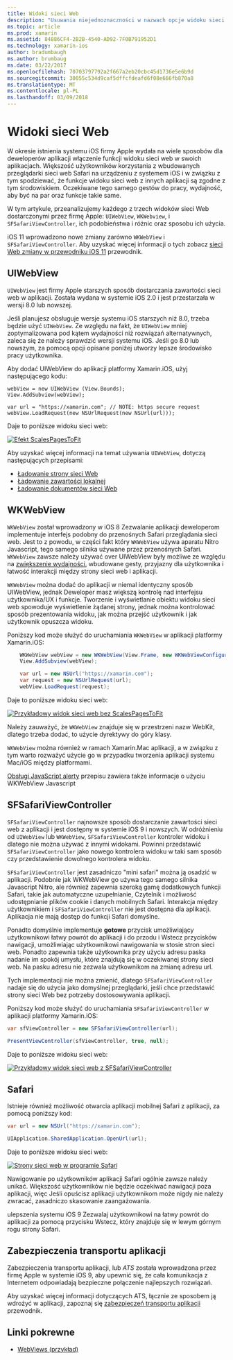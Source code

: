 ```yaml
---
title: Widoki sieci Web
description: "Usuwania niejednoznaczności w nazwach opcje widoku sieci web z systemem iOS"
ms.topic: article
ms.prod: xamarin
ms.assetid: 84886CF4-2B2B-4540-AD92-7F0B791952D1
ms.technology: xamarin-ios
author: bradumbaugh
ms.author: brumbaug
ms.date: 03/22/2017
ms.openlocfilehash: 70703797792a2f667a2eb20cbc45d1736e5e6b9d
ms.sourcegitcommit: 30055c534d9caf5dffcfdeafd6f08e666fb870a8
ms.translationtype: MT
ms.contentlocale: pl-PL
ms.lasthandoff: 03/09/2018
---
```

# <a name="web-views"></a>Widoki sieci Web

W okresie istnienia systemu iOS firmy Apple wydała na wiele sposobów dla deweloperów aplikacji włączenie funkcji widoku sieci web w swoich aplikacjach. Większość użytkowników korzystania z wbudowanych przeglądarki sieci web Safari na urządzeniu z systemem iOS i w związku z tym spodziewać, że funkcje widoku sieci web z innych aplikacji są zgodne z tym środowiskiem. Oczekiwane tego samego gestów do pracy, wydajność, aby być na par oraz funkcje takie same.

W tym artykule, przeanalizujemy każdego z trzech widoków sieci Web dostarczonymi przez firmę Apple: `UIWebView`, `WKWebview`, i `SFSafariViewController`, ich podobieństwa i różnic oraz sposobu ich użycia. 

iOS 11 wprowadzono nowe zmiany zarówno `WKWebView` i `SFSafariViewController`. Aby uzyskać więcej informacji o tych zobacz [sieci Web zmiany w przewodniku iOS 11](~/ios/platform/introduction-to-ios11/web.md) przewodnik.

## <a name="uiwebview"></a>UIWebView

`UIWebView` jest firmy Apple starszych sposób dostarczania zawartości sieci web w aplikacji. Została wydana w systemie iOS 2.0 i jest przestarzała w wersji 8.0 lub nowszej.

Jeśli planujesz obsługuje wersje systemu iOS starszych niż 8.0, trzeba będzie użyć `UIWebView`. Ze względu na fakt, że `UIWebView` mniej zoptymalizowana pod kątem wydajności niż rozwiązań alternatywnych, zaleca się że należy sprawdzić wersji systemu iOS. Jeśli go 8.0 lub nowszym, za pomocą opcji opisane poniżej utworzy lepsze środowisko pracy użytkownika.
 
Aby dodać UIWebView do aplikacji platformy Xamarin.iOS, użyj następującego kodu:
 
```
webView = new UIWebView (View.Bounds);
View.AddSubview(webView);

var url = "https://xamarin.com"; // NOTE: https secure request
webView.LoadRequest(new NSUrlRequest(new NSUrl(url)));
```

Daje to poniższe widoku sieci web:

[![](uiwebview-images/webview.png "Efekt ScalesPagesToFit")](uiwebview-images/webview.png#lightbox)

Aby uzyskać więcej informacji na temat używania `UIWebView`, dotyczą następujących przepisami:


- [Ładowanie strony sieci Web](https://developer.xamarin.com/recipes/ios/content_controls/web_view/load_a_web_page/)
- [Ładowanie zawartości lokalnej](https://developer.xamarin.com/recipes/ios/content_controls/web_view/load_local_content/)
- [Ładowanie dokumentów sieci Web](https://developer.xamarin.com/recipes/ios/content_controls/web_view/load_non-web_documents/)

## <a name="wkwebview"></a>WKWebView

`WKWebView` został wprowadzony w iOS 8 Zezwalanie aplikacji deweloperom implementuje interfejs podobny do przenośnych Safari przeglądania sieci web. Jest to z powodu, w części fakt który `WKWebView` używa aparatu Nitro Javascript, tego samego silnika używane przez przenośnych Safari. `WKWebView` zawsze należy używać over UIWebView były możliwe ze względu na [zwiększenie wydajności](http://blog.initlabs.com/post/100113463211/wkwebview-vs-uiwebview), wbudowane gesty, przyjazny dla użytkownika i łatwość interakcji między strony sieci web i aplikacji.
  
`WKWebView` można dodać do aplikacji w niemal identyczny sposób UIWebView, jednak Deweloper masz większą kontrolę nad interfejsu użytkownika/UX i funkcje. Tworzenie i wyświetlanie obiektu widoku sieci web spowoduje wyświetlenie żądanej strony, jednak można kontrolować sposób prezentowania widoku, jak można przejść użytkownik i jak użytkownik opuszcza widoku.  

Poniższy kod może służyć do uruchamiania `WKWebView` w aplikacji platformy Xamarin.iOS:

```csharp
    WKWebView webView = new WKWebView(View.Frame, new WKWebViewConfiguration());
    View.AddSubview(webView);

    var url = new NSUrl("https://xamarin.com");
    var request = new NSUrlRequest(url);
    webView.LoadRequest(request);
```

Daje to poniższe widoku sieci web:

[![](uiwebview-images/wkwebview.png "Przykładowy widok sieci web bez ScalesPagesToFit")](uiwebview-images/wkwebview.png#lightbox)

Należy zauważyć, że `WKWebView` znajduje się w przestrzeni nazw WebKit, dlatego trzeba dodać, to użycie dyrektywy do góry klasy.

`WKWebView` można również w ramach Xamarin.Mac aplikacji, a w związku z tym warto rozważyć użycie go w przypadku tworzenia aplikacji systemu Mac/iOS między platformami.

[Obsługi JavaScript alerty](https://developer.xamarin.com/recipes/ios/content_controls/web_view/handle_javascript_alerts/) przepisu zawiera także informacje o użyciu WKWebView Javascript

<a name="safariviewcontroller" />

## <a name="sfsafariviewcontroller"></a>SFSafariViewController
 
 `SFSafariViewController` najnowsze sposób dostarczanie zawartości sieci web z aplikacji i jest dostępny w systemie iOS 9 i nowszych. W odróżnieniu od `UIWebView` lub `WKWebView`, `SFSafariViewController` kontroler widoku i dlatego nie można używać z innymi widokami. Powinni przedstawić `SFSafariViewController` jako nowego kontrolera widoku w taki sam sposób czy przedstawienie dowolnego kontrolera widoku.
 
 `SFSafariViewController` jest zasadniczo "mini safari" można ją osadzić w aplikacji. Podobnie jak WKWebView go używa tego samego silnika Javascript Nitro, ale również zapewnia szeroką gamę dodatkowych funkcji Safari, takie jak automatyczne uzupełnianie, Czytelnik i możliwość udostępnianie plików cookie i danych mobilnych Safari. Interakcja między użytkownikiem i `SFSafariViewController` nie jest dostępna dla aplikacji. Aplikacja nie mają dostęp do funkcji Safari domyślne.
 
Ponadto domyślnie implementuje **gotowe** przycisk umożliwiający użytkownikowi łatwy powrót do aplikacji i do przodu i Wstecz przycisków nawigacji, umożliwiając użytkownikowi nawigowania w stosie stron sieci web. Ponadto zapewnia także użytkownika przy użyciu adresu paska nadanie im spokój umysłu, które znajdują się w oczekiwanej strony sieci web. Na pasku adresu nie zezwala użytkownikom na zmianę adresu url. 

Tych implementacji nie można zmienić, dlatego `SFSafariViewController` nadaje się do użycia jako domyślnej przeglądarki, jeśli chce przedstawić strony sieci Web bez potrzeby dostosowywania aplikacji.

Poniższy kod może służyć do uruchamiania `SFSafariViewController` w aplikacji platformy Xamarin.iOS:

```csharp
var sfViewController = new SFSafariViewController(url);

PresentViewController(sfViewController, true, null);
```

Daje to poniższe widoku sieci web:

[![](uiwebview-images/sfsafariviewcontroller.png "Przykładowy widok sieci web z SFSafariViewController")](uiwebview-images/sfsafariviewcontroller.png#lightbox)

## <a name="safari"></a>Safari

Istnieje również możliwość otwarcia aplikacji mobilnej Safari z aplikacji, za pomocą poniższy kod:

```csharp
var url = new NSUrl("https://xamarin.com");

UIApplication.SharedApplication.OpenUrl(url);

```

Daje to poniższe widoku sieci web:

[![](uiwebview-images/safari.png "Strony sieci web w programie Safari")](uiwebview-images/safari.png#lightbox)

Nawigowanie po użytkowników aplikacji Safari ogólnie zawsze należy unikać. Większość użytkowników nie będzie oczekiwać nawigacji poza aplikacji, więc Jeśli opuścisz aplikacji użytkownikom może nigdy nie należy zwracać, zasadniczo skasowanie zaangażowania.

ulepszenia systemu iOS 9 Zezwalaj użytkownikowi na łatwy powrót do aplikacji za pomocą przycisku Wstecz, który znajduje się w lewym górnym rogu strony Safari.

## <a name="app-transport-security"></a>Zabezpieczenia transportu aplikacji

Zabezpieczenia transportu aplikacji, lub *ATS* została wprowadzona przez firmę Apple w systemie iOS 9, aby upewnić się, że cała komunikacja z Internetem odpowiadają bezpieczne połączenie najlepszych rozwiązań.

Aby uzyskać więcej informacji dotyczących ATS, łącznie ze sposobem ją wdrożyć w aplikacji, zapoznaj się [zabezpieczeń transportu aplikacji](~/ios/app-fundamentals/ats.md) przewodnik.

## <a name="related-links"></a>Linki pokrewne

- [WebViews (przykład)](https://developer.xamarin.com/samples/monotouch/WebView/)
